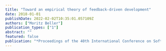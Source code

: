 ```yaml
---
title: "Toward an empirical theory of feedback-driven development"
date: 2018-01-01
publishDate: 2022-02-02T10:35:01.057109Z
authors: ["Moritz Beller"]
publication_types: ["1"]
abstract: ""
featured: false
publication: "*Proceedings of the 40th International Conference on Software Engineering: Companion Proceeedings*"
---
```


